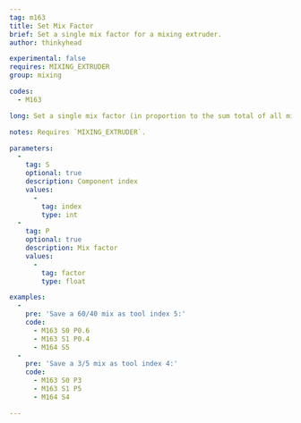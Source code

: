 ```yaml
---
tag: m163
title: Set Mix Factor
brief: Set a single mix factor for a mixing extruder.
author: thinkyhead

experimental: false
requires: MIXING_EXTRUDER
group: mixing

codes:
  - M163

long: Set a single mix factor (in proportion to the sum total of all mix factors). The mix must be committed to a virtual tool by `M164` before it takes effect.

notes: Requires `MIXING_EXTRUDER`.

parameters:
  -
    tag: S
    optional: true
    description: Component index
    values:
      -
        tag: index
        type: int
  -
    tag: P
    optional: true
    description: Mix factor
    values:
      -
        tag: factor
        type: float

examples:
  -
    pre: 'Save a 60/40 mix as tool index 5:'
    code:
      - M163 S0 P0.6
      - M163 S1 P0.4
      - M164 S5
  -
    pre: 'Save a 3/5 mix as tool index 4:'
    code:
      - M163 S0 P3
      - M163 S1 P5
      - M164 S4

---
```

